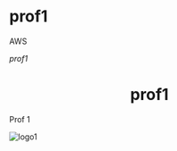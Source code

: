 # prof1
AWS

<em>  prof1 </em>
<h1 align="center"> prof1 </h1>

Prof 1

<p align="left">
 
![logo1](https://user-images.githubusercontent.com/13646878/230934101-68925ed9-d1de-40fb-b64d-22f6b4bbbf42.png)
  
 </p

